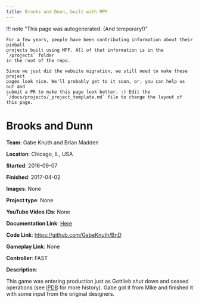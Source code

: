 ```yaml
---
title: Brooks and Dunn, built with MPF
---
```


<!-- This file is used as the template for all the individual project pages. -->

!!! note "This page was autogenerated. (And temporary!)"

    For a few years, people have been contributing information about their pinball
    projects built using MPF. All of that information is in the `/projects` folder
    in the root of the repo.

    Since we just did the website migration, we still need to make these project
    pages look nice. We'll probably get to it soon, or, you can help us out and
    submit a PR to make this page look better. :) Edit the
    `/docs/projects/_project_template.md` file to change the layout of this page.

# Brooks and Dunn

**Team**: Gabe Knuth and Brian Madden

**Location**: Chicago, IL, USA

**Started**: 2016-09-07

**Finished**: 2017-04-02

**Images**: None

**Project type**: None

**YouTube Video IDs**: None

**Documentation Link**: [Here](https://pinside.com/pinball/forum/topic/brooks-dunn)

**Code Link**: https://github.com/GabeKnuth/BnD

**Gameplay Link**: None

**Controller**: FAST

**Description**:


This game was entering production just as Gottlieb shut down and ceased operations (see [IPDB](https://www.ipdb.org/machine.cgi?id=4008) for more history). Gabe got it from Mike and finished it with some input from the original designers.


<!-- Note, do not edit this file directly, as it will be overwritten when the list is regenerated.

To edit information about a project, edit the project's YAML file in the `/projects` folder. (Off the
root of the repo, not this folder which is `/www/projects`.)

To edit the look and feel or layout of this page, edit the `_project_template.md` file in the `/www/projects` folder. -->
